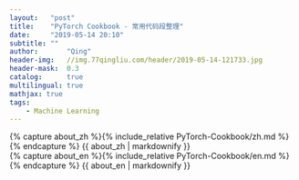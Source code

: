 ```yaml
---
layout:   "post"
title:    "PyTorch Cookbook - 常用代码段整理"
date:     "2019-05-14 20:10"
subtitle: ""
author:       "Qing"
header-img:   //img.77qingliu.com/header/2019-05-14-121733.jpg
header-mask:  0.3
catalog:      true
multilingual: true
mathjax: true
tags:
    - Machine Learning
---
```

<!-- Chinese Version -->
<div class="zh post-container">
    {% capture about_zh %}{% include_relative PyTorch-Cookbook/zh.md %}{% endcapture %}
    {{ about_zh | markdownify }}
</div>

<!-- English Version -->
<div class="en post-container">
    {% capture about_en %}{% include_relative PyTorch-Cookbook/en.md %}{% endcapture %}
    {{ about_en | markdownify }}
</div>
